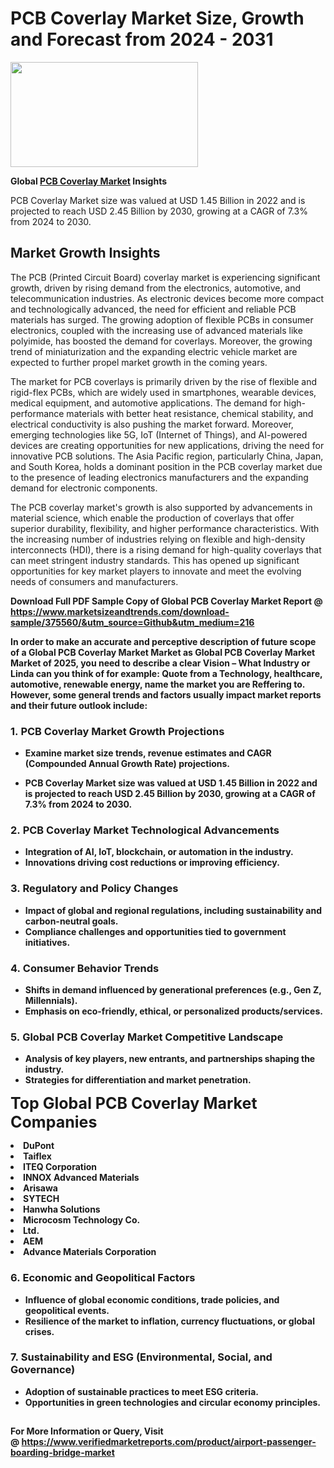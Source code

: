 <H1>PCB Coverlay Market Size, Growth and Forecast from 2024 - 2031</H1><img class="aligncenter size-medium wp-image-584254" src="https://thirdeyenews.in/wp-content/uploads/2024/09/Global-Market-Research-300x168.jpeg" alt="" width="300" height="168" /><p><strong>Global&nbsp;<a href="https://www.marketsizeandtrends.com/download-sample/375560/&amp;utm_source=Github&utm_medium=216">PCB Coverlay Market</a> Insights</strong></p><p>PCB Coverlay Market size was valued at USD 1.45 Billion in 2022 and is projected to reach USD 2.45 Billion by 2030, growing at a CAGR of 7.3% from 2024 to 2030.</p><p><h2>Market Growth Insights</h2> <p>The PCB (Printed Circuit Board) coverlay market is experiencing significant growth, driven by rising demand from the electronics, automotive, and telecommunication industries. As electronic devices become more compact and technologically advanced, the need for efficient and reliable PCB materials has surged. The growing adoption of flexible PCBs in consumer electronics, coupled with the increasing use of advanced materials like polyimide, has boosted the demand for coverlays. Moreover, the growing trend of miniaturization and the expanding electric vehicle market are expected to further propel market growth in the coming years.</p> <p><strong></strong></p> <p>The market for PCB coverlays is primarily driven by the rise of flexible and rigid-flex PCBs, which are widely used in smartphones, wearable devices, medical equipment, and automotive applications. The demand for high-performance materials with better heat resistance, chemical stability, and electrical conductivity is also pushing the market forward. Moreover, emerging technologies like 5G, IoT (Internet of Things), and AI-powered devices are creating opportunities for new applications, driving the need for innovative PCB solutions. The Asia Pacific region, particularly China, Japan, and South Korea, holds a dominant position in the PCB coverlay market due to the presence of leading electronics manufacturers and the expanding demand for electronic components. <p>The PCB coverlay market's growth is also supported by advancements in material science, which enable the production of coverlays that offer superior durability, flexibility, and higher performance characteristics. With the increasing number of industries relying on flexible and high-density interconnects (HDI), there is a rising demand for high-quality coverlays that can meet stringent industry standards. This has opened up significant opportunities for key market players to innovate and meet the evolving needs of consumers and manufacturers.</p> <p><strong></p><p><span class=""><strong>Download Full PDF Sample Copy of Global PCB Coverlay Market Report</strong> @ <a href="https://www.marketsizeandtrends.com/download-sample/375560/&amp;utm_source=Github&utm_medium=216" target="_blank">https://www.marketsizeandtrends.com/download-sample/375560/&amp;utm_source=Github&utm_medium=216</a></span></p><p>In order to make an accurate and perceptive description of future scope of a Global&nbsp;PCB Coverlay Market Market as Global&nbsp;PCB Coverlay Market Market of 2025, you need to describe a clear Vision &ndash; What Industry or Linda can you think of for example: Quote from a Technology, healthcare, automotive, renewable energy, name the market you are Reffering to. However, some general trends and factors usually impact market reports and their future outlook include:</p><h3>1.&nbsp;<strong>PCB Coverlay Market Growth Projections</strong></h3><ul><li>Examine market size trends, revenue estimates and CAGR (Compounded Annual Growth Rate) projections.</li><li><p>PCB Coverlay Market size was valued at USD 1.45 Billion in 2022 and is projected to reach USD 2.45 Billion by 2030, growing at a CAGR of 7.3% from 2024 to 2030.</p></li></ul><h3>2.&nbsp;<strong>PCB Coverlay Market Technological Advancements</strong></h3><ul><li>Integration of AI, IoT, blockchain, or automation in the industry.</li><li>Innovations driving cost reductions or improving efficiency.</li></ul><h3>3.&nbsp;<strong>Regulatory and Policy Changes</strong></h3><ul><li>Impact of global and regional regulations, including sustainability and carbon-neutral goals.</li><li>Compliance challenges and opportunities tied to government initiatives.</li></ul><h3>4.&nbsp;<strong>Consumer Behavior Trends</strong></h3><ul><li>Shifts in demand influenced by generational preferences (e.g., Gen Z, Millennials).</li><li>Emphasis on eco-friendly, ethical, or personalized products/services.</li></ul><h3>5.&nbsp;<strong>Global PCB Coverlay Market Competitive Landscape</strong></h3><ul><li>Analysis of key players, new entrants, and partnerships shaping the industry.</li><li>Strategies for differentiation and market penetration.</li></ul><p data-pm-slice="1 1 []"><span style="color: inherit; font-family: inherit; font-size: 25px;">Top Global PCB Coverlay Market Companies</span></p><div class="" data-test-id=""><p><li>DuPont</li><li> Taiflex</li><li> ITEQ Corporation</li><li> INNOX Advanced Materials</li><li> Arisawa</li><li> SYTECH</li><li> Hanwha Solutions</li><li> Microcosm Technology Co.</li><li> Ltd.</li><li> AEM</li><li> Advance Materials Corporation</li></p></div><h3>6.&nbsp;<strong>Economic and Geopolitical Factors</strong></h3><ul><li>Influence of global economic conditions, trade policies, and geopolitical events.</li><li>Resilience of the market to inflation, currency fluctuations, or global crises.</li></ul><h3>7.&nbsp;<strong>Sustainability and ESG (Environmental, Social, and Governance)</strong></h3><ul><li>Adoption of sustainable practices to meet ESG criteria.</li><li>Opportunities in green technologies and circular economy principles.</li></ul><h2><strong style="font-size: 14px;">For More Information or Query, Visit @&nbsp;</strong><a style="background-color: #ffffff; font-size: 14px;" href="https://www.marketsizeandtrends.com/report/pcb-coverlay-market/" target="_blank">https://www.verifiedmarketreports.com/product/airport-passenger-boarding-bridge-market</a></h2>
